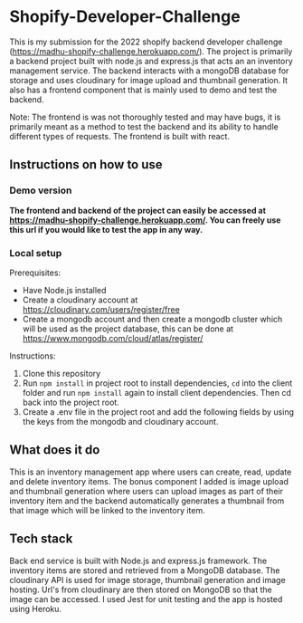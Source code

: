 # Shopify-Developer-Challenge

This is my submission for the 2022 shopify backend developer challenge (https://madhu-shopify-challenge.herokuapp.com/). The project is primarily a backend project built with node.js and express.js that acts an an inventory management service. The backend interacts with a mongoDB database for storage and uses cloudinary for image upload and thumbnail generation. It also has a frontend component that is mainly used to demo and test the backend. 

Note: The frontend is was not thoroughly tested and may have bugs, it is primarily meant as a method to test the backend and its ability to handle different types of requests. The frontend is built with react.

## Instructions on how to use

### Demo version 
**The frontend and backend of the project can easily be accessed at https://madhu-shopify-challenge.herokuapp.com/. You can freely use this url if you would like to test the app in any way.**

### Local setup 

Prerequisites:

- Have Node.js installed
- Create a cloudinary account at https://cloudinary.com/users/register/free
- Create a mongodb account and then create a mongodb cluster which will be used as the project database, this can be done at https://www.mongodb.com/cloud/atlas/register/

Instructions:

1. Clone this repository
2. Run `npm install` in project root to install dependencies, `cd` into the client folder and run `npm install` again to install client dependencies. Then cd back into the project root. 
3. Create a .env file in the project root and add the following fields by using the keys from the mongodb and cloudinary account. 






## What does it do

This is an inventory management app where users can create, read, update and delete inventory items. The bonus component I added is image upload and thumbnail generation where users can upload images as part of their inventory item and the backend automatically generates a thumbnail from that image which will be linked to the inventory item. 

## Tech stack

Back end service is built with Node.js and express.js framework. The inventory items are stored and retrieved from a MongoDB database. The cloudinary API is used for image storage, thumbnail generation and image hosting. Url's from cloudinary are then stored on MongoDB so that the image can be accessed. I used Jest for unit testing and the app is hosted using Heroku. 
